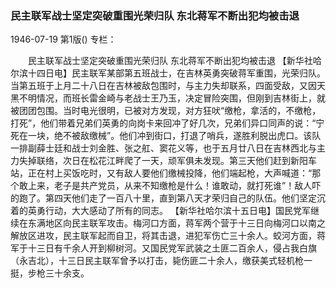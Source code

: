 ### 民主联军战士坚定突破重围光荣归队  东北蒋军不断出犯均被击退

1946-07-19
第1版()
专栏：

　　民主联军战士坚定突破重围光荣归队
    东北蒋军不断出犯均被击退
    【新华社哈尔滨十四日电】民主联军某部第五班战士，在吉林英勇突破蒋军重围，光荣归队。当第五班于上月二十八日在吉林被敌包围时，与主力失却联系，四面受敌，又因天黑不明情况，而班长雷金崎与老战士王乃玉，决定冒险突围，但刚到吉林街上，就被团团包围。当时电光很明，已被对方发现，对方狂吠“缴枪，拿活的，不缴枪，打死”，他们带着兄弟们英勇的向岗卡来回冲了好几次，兄弟们异口同声的说：“宁死在一块，绝不被敌缴械”。他们冲到街口，打退了哨兵，遂胜利脱出虎口。该队一排副薛士廷和战士刘金胜、张之舡、窦花义等，也于五月廿八日在吉林西北与主力失掉联络，次日在松花江畔爬了一天，顽军俱未发现。第三天他们赶到新阳车站，正在村上买饭吃时，又有敌人要他们缴械投降，他们端起枪，大声喊道：“那个敢上来，老子是共产党员，从来不知缴枪是什么！谁敢动，就打死谁”！敌人吓的跑了。第四天他们走了一百八十里，直到第八天才荣归自己的队伍。他们坚定沉着的英勇行动，大大感动了所有的同志。
    【新华社哈尔滨十五日电】国民党军继续在东满地区向民主联军攻击。梅河口方面，蒋军两个营于十三日向梅河口以南之解放区进攻，民主联军起而自卫，将其击退，进犯军伤亡三十余人。蛟河方面，蒋军于十三日有千余人开到柳树河。又国民党军武装之土匪二百余人，侵占我白旗（永吉北），十三日民主联军曾予以打击，毙伤匪二十余人，缴获美式轻机枪一挺，步枪三十余支。
